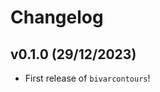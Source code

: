 # Changelog

<!--next-version-placeholder-->

## v0.1.0 (29/12/2023)

- First release of `bivarcontours`!